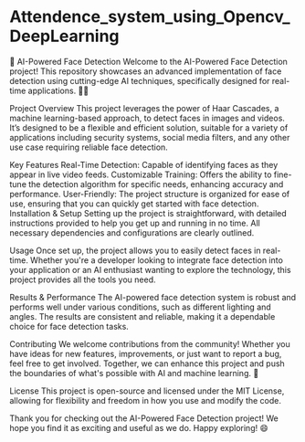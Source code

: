 # Attendence_system_using_Opencv_DeepLearning
🚀 AI-Powered Face Detection
Welcome to the AI-Powered Face Detection project! This repository showcases an advanced implementation of face detection using cutting-edge AI techniques, specifically designed for real-time applications. 🧠✨

Project Overview
This project leverages the power of Haar Cascades, a machine learning-based approach, to detect faces in images and videos. It’s designed to be a flexible and efficient solution, suitable for a variety of applications including security systems, social media filters, and any other use case requiring reliable face detection.

Key Features
Real-Time Detection: Capable of identifying faces as they appear in live video feeds.
Customizable Training: Offers the ability to fine-tune the detection algorithm for specific needs, enhancing accuracy and performance.
User-Friendly: The project structure is organized for ease of use, ensuring that you can quickly get started with face detection.
Installation & Setup
Setting up the project is straightforward, with detailed instructions provided to help you get up and running in no time. All necessary dependencies and configurations are clearly outlined.

Usage
Once set up, the project allows you to easily detect faces in real-time. Whether you're a developer looking to integrate face detection into your application or an AI enthusiast wanting to explore the technology, this project provides all the tools you need.

Results & Performance
The AI-powered face detection system is robust and performs well under various conditions, such as different lighting and angles. The results are consistent and reliable, making it a dependable choice for face detection tasks.

Contributing
We welcome contributions from the community! Whether you have ideas for new features, improvements, or just want to report a bug, feel free to get involved. Together, we can enhance this project and push the boundaries of what's possible with AI and machine learning. 🌟

License
This project is open-source and licensed under the MIT License, allowing for flexibility and freedom in how you use and modify the code.

Thank you for checking out the AI-Powered Face Detection project! We hope you find it as exciting and useful as we do. Happy exploring! 😄
 
